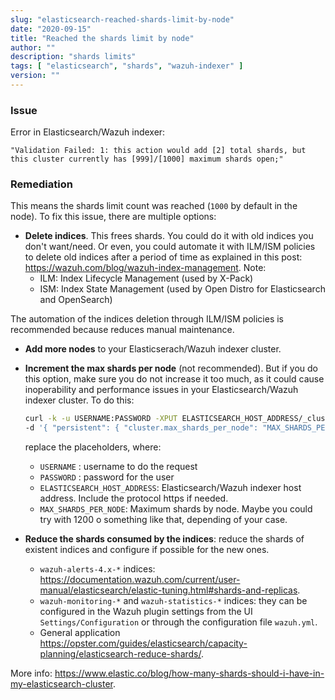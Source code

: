 ```yaml
---
slug: "elasticsearch-reached-shards-limit-by-node"
date: "2020-09-15"
title: "Reached the shards limit by node"
author: ""
description: "shards limits"
tags: [ "elasticsearch", "shards", "wazuh-indexer" ]
version: ""
---
```


### Issue

Error in Elasticsearch/Wazuh indexer:

```
"Validation Failed: 1: this action would add [2] total shards, but this cluster currently has [999]/[1000] maximum shards open;"
```

### Remediation

This means the shards limit count was reached (`1000` by default in the node). To fix this issue, there are multiple options:

- **Delete indices**. This frees shards. You could do it with old indices you don't want/need. Or even, you could automate it with ILM/ISM policies to delete old indices after a period of time as explained in this post: https://wazuh.com/blog/wazuh-index-management.
Note:
  - ILM: Index Lifecycle Management (used by X-Pack)
  - ISM: Index State Management (used by Open Distro for Elasticsearch and OpenSearch)

The automation of the indices deletion through ILM/ISM policies is recommended because reduces manual maintenance.

- **Add more nodes** to your Elasticserach/Wazuh indexer cluster.

- **Increment the max shards per node** (not recommended). But if you do this option, make sure you do not increase it too much, as it could cause inoperability and performance issues in your Elasticsearch/Wazuh indexer cluster. To do this:

  ```sh
  curl -k -u USERNAME:PASSWORD -XPUT ELASTICSEARCH_HOST_ADDRESS/_cluster/settings -H "Content-Type: application/json" \
  -d '{ "persistent": { "cluster.max_shards_per_node": "MAX_SHARDS_PER_NODE" } }'
  ```

  replace the placeholders, where:
  - `USERNAME` : username to do the request
  - `PASSWORD` : password for the user
  - `ELASTICSEARCH_HOST_ADDRESS`: Elasticsearch/Wazuh indexer host address. Include the protocol https if needed.
  - `MAX_SHARDS_PER_NODE`: Maximum shards by node. Maybe you could try with 1200 o something like that, depending of your case.

- **Reduce the shards consumed by the indices**: reduce the shards of existent indices and configure if possible for the new ones.
  - `wazuh-alerts-4.x-*` indices: https://documentation.wazuh.com/current/user-manual/elasticsearch/elastic-tuning.html#shards-and-replicas.
  - `wazuh-monitoring-*` and `wazuh-statistics-*` indices: they can be configured in the Wazuh plugin settings from the UI `Settings/Configuration` or through the configuration file `wazuh.yml`.
  - General application https://opster.com/guides/elasticsearch/capacity-planning/elasticsearch-reduce-shards/.

More info: https://www.elastic.co/blog/how-many-shards-should-i-have-in-my-elasticsearch-cluster.
